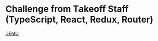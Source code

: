 # Challenge from Takeoff Staff (TypeScript, React, Redux, Router)

[DEMO](https://webdirection-dev.github.io/challenge-takeoff-redux-ts/)